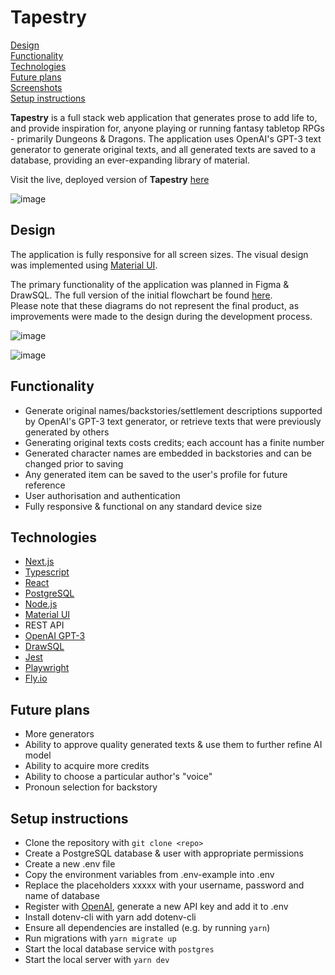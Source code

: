 # Tapestry

[Design](https://github.com/wifryo/tapestry/blob/main/README.md#design)  
[Functionality](https://github.com/wifryo/tapestry/blob/main/README.md#functionality)  
[Technologies](https://github.com/wifryo/tapestry/blob/main/README.md#technologies)  
[Future plans](https://github.com/wifryo/tapestry/blob/main/README.md#future-plans)  
[Screenshots](https://github.com/wifryo/tapestry/blob/main/README.md#screenshots)   
[Setup instructions](https://github.com/wifryo/tapestry/blob/main/README.md#setup-instructions)   

**Tapestry** is a full stack web application that generates prose to add life to, and provide inspiration for, anyone playing or running fantasy tabletop RPGs - primarily Dungeons & Dragons. The application uses OpenAI's GPT-3 text generator to generate original texts, and all generated texts are saved to a database, providing an ever-expanding library of material.

Visit the live, deployed version of **Tapestry** [here](https://tapestry-gen.fly.dev/)

 

![image](https://user-images.githubusercontent.com/28006307/204075902-6f88966d-50ec-44cc-aeda-397fb540ab42.png)

## Design

The application is fully responsive for all screen sizes. The visual design was implemented using [Material UI](https://mui.com/).

The primary functionality of the application was planned in Figma & DrawSQL. The full version of the initial flowchart be found [here](https://www.figma.com/file/XtbHPUghd4wbZKq7x73yVV/tapestry?node-id=0%3A1&t=4QTNe0RWf4jwAzgN-1).  
Please note that these diagrams do not represent the final product, as improvements were made to the design during the development process.

![image](https://user-images.githubusercontent.com/28006307/204078324-326733cd-cdb4-4440-8b33-3a7a1be88789.png)

![image](https://user-images.githubusercontent.com/28006307/204077208-c59e9c60-1529-467f-9bec-8d064f93e4ea.png)


## Functionality

- Generate original names/backstories/settlement descriptions supported by OpenAI's GPT-3 text generator, or retrieve texts that were previously generated by others
- Generating original texts costs credits; each account has a finite number
- Generated character names are embedded in backstories and can be changed prior to saving
- Any generated item can be saved to the user's profile for future reference
- User authorisation and authentication
- Fully responsive & functional on any standard device size

## Technologies

- [Next.js](https://nextjs.org/)
- [Typescript](https://www.typescriptlang.org/)
- [React](https://reactjs.org/)
- [PostgreSQL](https://www.postgresql.org/)
- [Node.js](https://nodejs.org/en/)
- [Material UI](https://mui.com/)
- REST API
- [OpenAI GPT-3](https://openai.com/api/)
- [DrawSQL](https://drawsql.app/)
- [Jest](https://jestjs.io/)
- [Playwright](https://playwright.dev/)
- [Fly.io](https://fly.io/)

## Future plans

- More generators
- Ability to approve quality generated texts & use them to further refine AI model
- Ability to acquire more credits
- Ability to choose a particular author's "voice"
- Pronoun selection for backstory

## Setup instructions

- Clone the repository with `git clone <repo>`
- Create a PostgreSQL database & user with appropriate permissions
- Create a new .env file
- Copy the environment variables from .env-example into .env
- Replace the placeholders xxxxx with your username, password and name of database
- Register with [OpenAI](https://openai.com/api/), generate a new API key and add it to .env
- Install dotenv-cli with yarn add dotenv-cli
- Ensure all dependencies are installed (e.g. by running `yarn`)
- Run migrations with `yarn migrate up`
- Start the local database service with `postgres`
- Start the local server with `yarn dev`
